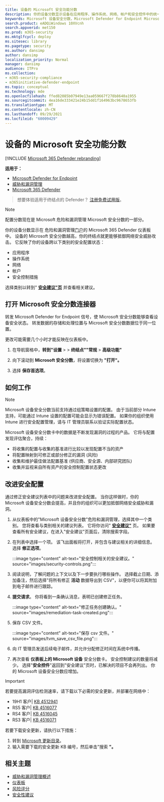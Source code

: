 ```yaml
---
title: 设备的 Microsoft 安全功能分数
description: 你的设备分数显示设备在应用程序、操作系统、网络、帐户和安全控件中的统一安全配置状态。
keywords: Microsoft 设备安全分数，Microsoft Defender for Endpoint Microsoft 设备安全分数， 安全分数， 配置分数， 危险和漏洞管理， 安全控制， 改进机会， 一段时间的安全配置分数， 安全状况， 基线
search.product: eADQiWindows 10XVcnh
search.appverid: met150
ms.prod: m365-security
ms.mktglfcycl: deploy
ms.sitesec: library
ms.pagetype: security
ms.author: dansimp
author: dansimp
localization_priority: Normal
manager: dansimp
audience: ITPro
ms.collection:
- m365-security-compliance
- m365initiative-defender-endpoint
ms.topic: conceptual
ms.technology: mde
ms.openlocfilehash: ffed82085b07949e13aa059667f278b8640a1955
ms.sourcegitcommit: 4ea16de333421e24b15dd1f164963bc9678653fb
ms.translationtype: MT
ms.contentlocale: zh-CN
ms.lasthandoff: 09/29/2021
ms.locfileid: "60009429"
---
```

# <a name="microsoft-secure-score-for-devices"></a>设备的 Microsoft 安全功能分数

[!INCLUDE [Microsoft 365 Defender rebranding](../../includes/microsoft-defender.md)]

**适用于：**

- [Microsoft Defender for Endpoint](https://go.microsoft.com/fwlink/?linkid=2154037)
- [威胁和漏洞管理](next-gen-threat-and-vuln-mgt.md)
- [Microsoft 365 Defender](https://go.microsoft.com/fwlink/?linkid=2118804)

> 想要体验适用于终结点的 Defender？ [注册免费试用版](https://signup.microsoft.com/create-account/signup?products=7f379fee-c4f9-4278-b0a1-e4c8c2fcdf7e&ru=https://aka.ms/MDEp2OpenTrial?ocid=docs-wdatp-pullalerts-abovefoldlink)。

> [!NOTE]
> 配置分数现在是 Microsoft 危险和漏洞管理 Microsoft 安全分数的一部分。

你的设备分数显示在 危险和漏洞管理[门户](tvm-dashboard-insights.md)的 Microsoft 365 Defender 仪表板中。 设备的 Microsoft 安全分数越高，你的终结点就更能够抵御网络安全威胁攻击。 它反映了你的设备跨以下类别的安全配置状态：

- 应用程序
- 操作系统
- 网络
- 帐户
- 安全控制措施

选择类别以转到" [**安全建议"页**](tvm-security-recommendation.md) 并查看相关建议。

## <a name="turn-on-the-microsoft-secure-score-connector"></a>打开 Microsoft 安全分数连接器

转发 Microsoft Defender for Endpoint 信号，使 Microsoft 安全分数能够查看设备安全状态。 转发数据的存储和处理位置与 Microsoft 安全分数数据位于同一位置。

更改可能需要几个小时才能反映在仪表板中。

1. 在导航窗格中，**转到"设置** \>  \> **终结点""常规** \> **高级功能"**

2. 向下滚动到 **Microsoft 安全分数**，将设置切换为 **"打开"。**

3. 选择 **保存首选项**。

## <a name="how-it-works"></a>如何工作

> [!NOTE]
> Microsoft 设备安全分数当前支持通过组策略设置的配置。 由于当前部分 Intune 支持，可能通过 Intune 设置的配置可能会显示为错误配置。 如果你的组织使用 Intune 进行安全配置管理，请与 IT 管理员联系以验证实际配置状态。

Microsoft 设备安全分数卡中的数据是不断发现漏洞的过程的产品。 它将与配置发现评估聚合，持续：

- 将收集的配置与收集的基准进行比较以发现配置不当的资产
- 将配置映射到可修正或部分修正的漏洞 (风险) 
- 收集和维护最佳做法配置基准 (供应商、安全源、内部研究团队) 
- 收集并监视来自所有资产的安全控制配置状态更改

## <a name="improve-your-security-configuration"></a>改进安全配置

通过修正安全建议列表中的问题来改进安全配置。 当你这样做时，你的 Microsoft 设备安全分数会提高，并且你的组织可以更加抵御网络安全威胁和漏洞。

1. 从仪表板中的"Microsoft 设备安全分数"危险和漏洞管理，选择其中一个类别。 您将查看与类别相关的建议列表。 它将你访问" [**安全建议"**](tvm-security-recommendation.md) 页。 如果要查看所有安全建议，在进入"安全建议"页面后，清除搜索字段。

2. 在列表中选择一个项。 该飞出面板将打开，并包含与建议相关的详细信息。 选择 **修正选项**。

   :::image type="content" alt-text="安全控制相关的安全建议。" source="images/security-controls.png":::

3. 阅读说明，了解问题的上下文以及下一步要执行哪些操作。 选择截止日期、添加备注，然后选择"将所有修正 **活动** 数据导出到 CSV"，以便你可以将其附加到电子邮件进行跟踪。

4. **提交请求**。 你将看到一条确认消息，表明已创建修正任务。

   :::image type="content" alt-text="修正任务创建确认。" source="images/remediation-task-created.png":::

5. 保存 CSV 文件。

   :::image type="content" alt-text="保存 csv 文件。" source="images/tvm_save_csv_file.png":::

6. 向 IT 管理员发送后续电子邮件，并允许分配修正时间在系统中传播。

7. 再次查看 **仪表板上的 Microsoft 设备** 安全分数卡。 安全控制建议的数量将减少。 选择"**安全控件**"返回到"安全建议"页时，已解决的项目不会再列出。 你的 Microsoft 设备安全分数应增加。

> [!IMPORTANT]
>若要提高漏洞评估检测速率，请下载以下必需的安全更新，并部署在网络中：
>
> - 19H1 客户| [KB 4512941](https://support.microsoft.com/help/4512941/windows-10-update-kb4512941)
> - RS5 客户| [KB 4516077](https://support.microsoft.com/help/4516077/windows-10-update-kb4516077)
> - RS4 客户| [KB 4516045](https://support.microsoft.com/help/4516045/windows-10-update-kb4516045)
> - RS3 客户| [KB 4516071](https://support.microsoft.com/help/4516071/windows-10-update-kb4516071)
>
> 若要下载安全更新，请执行以下措施：
>
> 1. 转到 [Microsoft 更新目录](https://www.catalog.update.microsoft.com/home.aspx)。
> 2. 输入需要下载的安全更新 KB 编号，然后单击"搜索 **"。**

## <a name="related-topics"></a>相关主题

- [威胁和漏洞管理概述](next-gen-threat-and-vuln-mgt.md)
- [仪表板](tvm-dashboard-insights.md)
- [风险评分](tvm-exposure-score.md)
- [安全性建议](tvm-security-recommendation.md)
